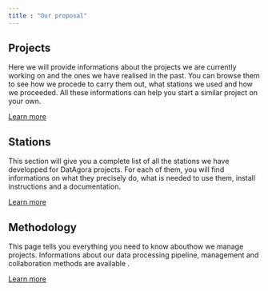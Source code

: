 ```yaml
---
title : "Our proposal"
---
```

## Projects

Here we will provide informations about the projects we are currently working on and the ones we have realised in the past. You can browse them to see how we procede to carry them out, what stations we used and how we proceeded. All these informations can help you start a similar project on your own.

[Learn more](https://github.com/VCityTeam/DatAgora/wiki/Our-projects)

## Stations

This section will give you a complete list of all the stations we have developped for DatAgora projects. For each of them, you will find informations on what they precisely do, what is needed to use them, install instructions and a documentation.

[Learn more](https://github.com/VCityTeam/DatAgora/wiki/Exemple-around-three-use-case)

## Methodology

This page tells you everything you need to know abouthow we manage projects. Informations about our data processing pipeline, management and collaboration methods are available .

[Learn more](https://github.com/VCityTeam/DatAgora/wiki/Our-methodology)
